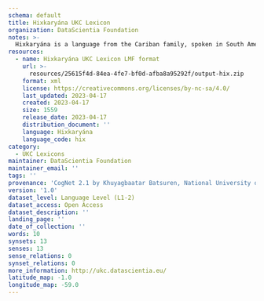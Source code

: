 ```yaml
---
schema: default
title: Hixkaryána UKC Lexicon
organization: DataScientia Foundation
notes: >-
  Hixkaryána is a language from the Cariban family, spoken in South America. The UKC Lexicon of Hixkaryána is represented as a lexico-semantic network. It consists of words, word senses, synsets, as well as sense-level and synset-level relationships.
resources:
  - name: Hixkaryána UKC Lexicon LMF format
    url: >-
      resources/25615f4d-84ea-4fe7-bf0d-afba8a95292f/output-hix.zip
    format: xml
    license: https://creativecommons.org/licenses/by-nc-sa/4.0/
    last_updated: 2023-04-17
    created: 2023-04-17
    size: 1559
    release_date: 2023-04-17
    distribution_document: ''
    language: Hixkaryána
    language_code: hix
category:
  - UKC Lexicons
maintainer: DataScientia Foundation
maintainer_email: ''
tags: ''
provenance: 'CogNet 2.1 by Khuyagbaatar Batsuren, National University of Mongolia (http://cognet.ukc.disi.unitn.it); Native Languages of the Americas 2021.11. by Laura Redish and Orrin Lewis (http://www.native-languages.org); Princeton WordNet 2.1 by Princeton University (https://wordnet.princeton.edu)'
version: '1.0'
dataset_level: Language Level (L1-2)
dataset_access: Open Access
dataset_description: ''
landing_page: ''
date_of_collection: ''
words: 10
synsets: 13
senses: 13
sense_relations: 0
synset_relations: 0
more_information: http://ukc.datascientia.eu/
latitude_map: -1.0
longitude_map: -59.0
---
```

